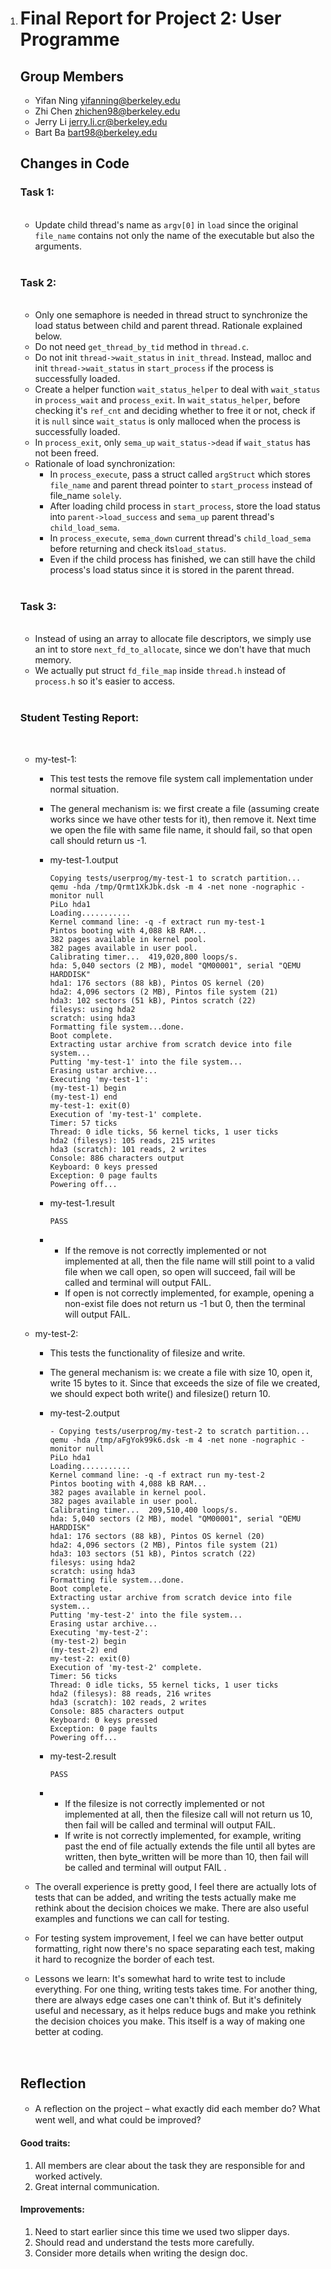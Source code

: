 1. # Final Report for Project 2: User Programme

   ## Group Members

   - Yifan Ning <yifanning@berkeley.edu>
   - Zhi Chen <zhichen98@berkeley.edu>
   - Jerry Li <jerry.li.cr@berkeley.edu>
   - Bart Ba <bart98@berkeley.edu>
     <br />



   ## Changes in Code

   ### Task 1: 

   <br />

   - Update child thread's name as `argv[0]` in ```load``` since the original `file_name` contains not only the name of the executable but also the arguments.

   <br />

   ### Task 2: 

   <br />

   - Only one semaphore is needed in thread struct to synchronize the load status between child and parent thread. Rationale explained below.
   - Do not need `get_thread_by_tid` method in `thread.c`.
   - Do not init `thread->wait_status` in `init_thread`. Instead, malloc and init `thread->wait_status` in `start_process` if the process is successfully loaded.
   - Create a helper function `wait_status_helper` to deal with `wait_status` in `process_wait` and `process_exit`. In `wait_status_helper`, before checking it's `ref_cnt` and deciding whether to free it or not, check if it is `null` since `wait_status` is only malloced when the process is successfully loaded.
   - In `process_exit`, only `sema_up` `wait_status->dead` if `wait_status` has not been freed.
   - Rationale of load synchronization:
     - In `process_execute`, pass a struct called `argStruct` which stores `file_name` and parent thread pointer to `start_process` instead of file_name `solely`.
     - After loading child process in `start_process`, store the load status into `parent->load_success` and `sema_up` parent thread's `child_load_sema`. 
     - In `process_execute`, `sema_down` current thread's `child_load_sema` before returning and check its`load_status`.
     - Even if the child process has finished, we can still have the child process's load status since it is stored in the parent thread.



   <br />

   ### Task 3:

   <br />

   - Instead of using an array to allocate file descriptors, we simply use an int to store `next_fd_to_allocate`, since we don't have that much memory.
   - We actually put struct `fd_file_map` inside `thread.h` instead of `process.h` so it's easier to access.

   <br />

   ### Student Testing Report:

   <br />

   - my-test-1:

     - This test tests the remove file system call implementation under normal situation. 

     - The general mechanism is: we first create a file (assuming create works since we have other tests for it), then remove it. Next time we open the file with same file name, it should fail, so that open call should return us -1. 

     - my-test-1.output

       ```
       Copying tests/userprog/my-test-1 to scratch partition...
       qemu -hda /tmp/Qrmt1XkJbk.dsk -m 4 -net none -nographic -monitor null
       PiLo hda1
       Loading...........
       Kernel command line: -q -f extract run my-test-1
       Pintos booting with 4,088 kB RAM...
       382 pages available in kernel pool.
       382 pages available in user pool.
       Calibrating timer...  419,020,800 loops/s.
       hda: 5,040 sectors (2 MB), model "QM00001", serial "QEMU HARDDISK"
       hda1: 176 sectors (88 kB), Pintos OS kernel (20)
       hda2: 4,096 sectors (2 MB), Pintos file system (21)
       hda3: 102 sectors (51 kB), Pintos scratch (22)
       filesys: using hda2
       scratch: using hda3
       Formatting file system...done.
       Boot complete.
       Extracting ustar archive from scratch device into file system...
       Putting 'my-test-1' into the file system...
       Erasing ustar archive...
       Executing 'my-test-1':
       (my-test-1) begin
       (my-test-1) end
       my-test-1: exit(0)
       Execution of 'my-test-1' complete.
       Timer: 57 ticks
       Thread: 0 idle ticks, 56 kernel ticks, 1 user ticks
       hda2 (filesys): 105 reads, 215 writes
       hda3 (scratch): 101 reads, 2 writes
       Console: 886 characters output
       Keyboard: 0 keys pressed
       Exception: 0 page faults
       Powering off...
       ```

     - my-test-1.result

       ```
       PASS
       ```

     - - If the remove is not correctly implemented or not implemented at all, then the file name will still point to a valid file when we call open, so open will succeed, fail will be called and terminal will output FAIL.
       - If open is not correctly implemented, for example, opening a non-exist file does not return us -1 but 0, then the terminal will output FAIL.

   - my-test-2:

     - This tests the functionality of  filesize and write.

     - The general mechanism is: we create a file with size 10, open it, write 15 bytes to it. Since that exceeds the size of file we created, we should expect both write() and filesize() return 10.

     - my-test-2.output

       ```
       - Copying tests/userprog/my-test-2 to scratch partition...
       qemu -hda /tmp/aFgYok99k6.dsk -m 4 -net none -nographic -monitor null
       PiLo hda1
       Loading...........
       Kernel command line: -q -f extract run my-test-2
       Pintos booting with 4,088 kB RAM...
       382 pages available in kernel pool.
       382 pages available in user pool.
       Calibrating timer...  209,510,400 loops/s.
       hda: 5,040 sectors (2 MB), model "QM00001", serial "QEMU HARDDISK"
       hda1: 176 sectors (88 kB), Pintos OS kernel (20)
       hda2: 4,096 sectors (2 MB), Pintos file system (21)
       hda3: 103 sectors (51 kB), Pintos scratch (22)
       filesys: using hda2
       scratch: using hda3
       Formatting file system...done.
       Boot complete.
       Extracting ustar archive from scratch device into file system...
       Putting 'my-test-2' into the file system...
       Erasing ustar archive...
       Executing 'my-test-2':
       (my-test-2) begin
       (my-test-2) end
       my-test-2: exit(0)
       Execution of 'my-test-2' complete.
       Timer: 56 ticks
       Thread: 0 idle ticks, 55 kernel ticks, 1 user ticks
       hda2 (filesys): 88 reads, 216 writes
       hda3 (scratch): 102 reads, 2 writes
       Console: 885 characters output
       Keyboard: 0 keys pressed
       Exception: 0 page faults
       Powering off...
       
       ```

     - my-test-2.result

       ```
       PASS
       ```

     - - If the filesize is not correctly implemented or not implemented at all, then the filesize call will not return us 10, then fail will be called and terminal will output FAIL.
       - If write is not correctly implemented, for example, writing past the end of file actually extends  the file until all bytes are written, then byte_written will be more than 10, then fail will be called and terminal will output FAIL .

   - The overall experience is pretty good, I feel there are actually lots of tests that can be added, and writing the tests actually make me rethink about the decision choices we make. There are also useful examples and functions we can call for testing. 

   - For testing system improvement, I feel we can have better output formatting, right now there's no space separating each test, making it hard to recognize the border of each test. 

   - Lessons we learn: It's somewhat hard to write test to include everything. For one thing, writing tests takes time. For another thing, there are always edge cases one can't think of. But it's definitely useful and necessary, as it helps reduce bugs and make you rethink the decision choices you make. This itself is a way of making one better at coding.

   <br />

   ## Reﬂection

   - A reﬂection on the project – what exactly did each member do? What went well, and what could be improved?



   #### Good traits:

   1. All members are clear about the task they are responsible for and worked actively.
   2. Great internal communication.

   #### Improvements:

   1. Need to start earlier since this time we used two slipper days.
   2. Should read and understand the tests more carefully.
   3. Consider more details when writing the design doc.